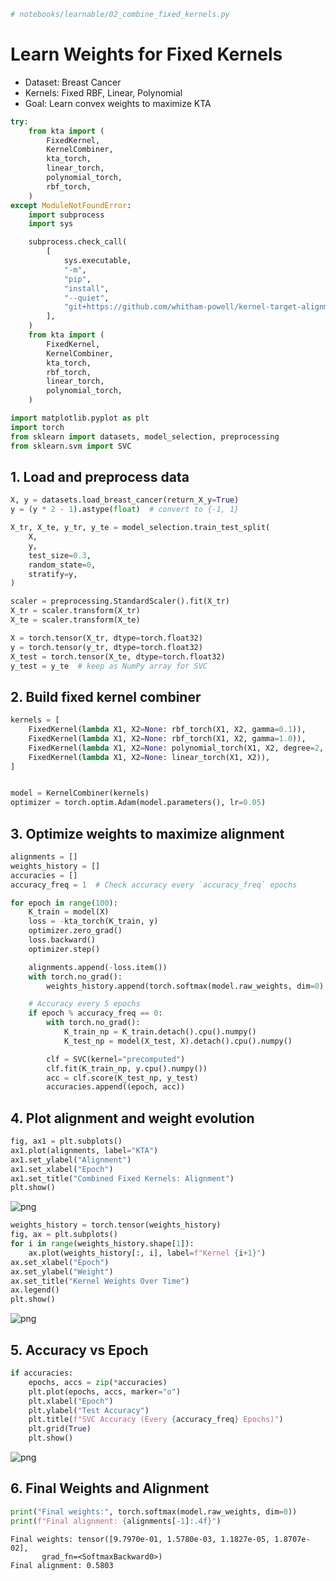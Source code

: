 ```python
# notebooks/learnable/02_combine_fixed_kernels.py
```

# Learn Weights for Fixed Kernels
- Dataset: Breast Cancer
- Kernels: Fixed RBF, Linear, Polynomial
- Goal: Learn convex weights to maximize KTA


```python
try:
    from kta import (
        FixedKernel,
        KernelCombiner,
        kta_torch,
        linear_torch,
        polynomial_torch,
        rbf_torch,
    )
except ModuleNotFoundError:
    import subprocess
    import sys

    subprocess.check_call(
        [
            sys.executable,
            "-m",
            "pip",
            "install",
            "--quiet",
            "git+https://github.com/whitham-powell/kernel-target-alignment.git",
        ],
    )
    from kta import (
        FixedKernel,
        KernelCombiner,
        kta_torch,
        rbf_torch,
        linear_torch,
        polynomial_torch,
    )

import matplotlib.pyplot as plt
import torch
from sklearn import datasets, model_selection, preprocessing
from sklearn.svm import SVC
```

## 1. Load and preprocess data


```python
X, y = datasets.load_breast_cancer(return_X_y=True)
y = (y * 2 - 1).astype(float)  # convert to {-1, 1}

X_tr, X_te, y_tr, y_te = model_selection.train_test_split(
    X,
    y,
    test_size=0.3,
    random_state=0,
    stratify=y,
)

scaler = preprocessing.StandardScaler().fit(X_tr)
X_tr = scaler.transform(X_tr)
X_te = scaler.transform(X_te)

X = torch.tensor(X_tr, dtype=torch.float32)
y = torch.tensor(y_tr, dtype=torch.float32)
X_test = torch.tensor(X_te, dtype=torch.float32)
y_test = y_te  # keep as NumPy array for SVC
```

## 2. Build fixed kernel combiner


```python
kernels = [
    FixedKernel(lambda X1, X2=None: rbf_torch(X1, X2, gamma=0.1)),
    FixedKernel(lambda X1, X2=None: rbf_torch(X1, X2, gamma=1.0)),
    FixedKernel(lambda X1, X2=None: polynomial_torch(X1, X2, degree=2, c=1.0)),
    FixedKernel(lambda X1, X2=None: linear_torch(X1, X2)),
]


model = KernelCombiner(kernels)
optimizer = torch.optim.Adam(model.parameters(), lr=0.05)
```

## 3. Optimize weights to maximize alignment


```python
alignments = []
weights_history = []
accuracies = []
accuracy_freq = 1  # Check accuracy every `accuracy_freq` epochs

for epoch in range(100):
    K_train = model(X)
    loss = -kta_torch(K_train, y)
    optimizer.zero_grad()
    loss.backward()
    optimizer.step()

    alignments.append(-loss.item())
    with torch.no_grad():
        weights_history.append(torch.softmax(model.raw_weights, dim=0).cpu().tolist())

    # Accuracy every 5 epochs
    if epoch % accuracy_freq == 0:
        with torch.no_grad():
            K_train_np = K_train.detach().cpu().numpy()
            K_test_np = model(X_test, X).detach().cpu().numpy()

        clf = SVC(kernel="precomputed")
        clf.fit(K_train_np, y.cpu().numpy())
        acc = clf.score(K_test_np, y_test)
        accuracies.append((epoch, acc))
```

## 4. Plot alignment and weight evolution


```python
fig, ax1 = plt.subplots()
ax1.plot(alignments, label="KTA")
ax1.set_ylabel("Alignment")
ax1.set_xlabel("Epoch")
ax1.set_title("Combined Fixed Kernels: Alignment")
plt.show()
```



![png](02_combined_fixed_kernels_files/02_combined_fixed_kernels_10_0.png)




```python
weights_history = torch.tensor(weights_history)
fig, ax = plt.subplots()
for i in range(weights_history.shape[1]):
    ax.plot(weights_history[:, i], label=f"Kernel {i+1}")
ax.set_xlabel("Epoch")
ax.set_ylabel("Weight")
ax.set_title("Kernel Weights Over Time")
ax.legend()
plt.show()
```



![png](02_combined_fixed_kernels_files/02_combined_fixed_kernels_11_0.png)



## 5. Accuracy vs Epoch


```python
if accuracies:
    epochs, accs = zip(*accuracies)
    plt.plot(epochs, accs, marker="o")
    plt.xlabel("Epoch")
    plt.ylabel("Test Accuracy")
    plt.title(f"SVC Accuracy (Every {accuracy_freq} Epochs)")
    plt.grid(True)
    plt.show()
```



![png](02_combined_fixed_kernels_files/02_combined_fixed_kernels_13_0.png)



## 6. Final Weights and Alignment


```python
print("Final weights:", torch.softmax(model.raw_weights, dim=0))
print(f"Final alignment: {alignments[-1]:.4f}")
```

    Final weights: tensor([9.7970e-01, 1.5780e-03, 1.1827e-05, 1.8707e-02],
           grad_fn=<SoftmaxBackward0>)
    Final alignment: 0.5803
